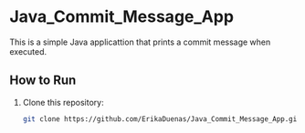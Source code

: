 # Java_Commit_Message_App

This is a simple Java applicattion that prints a commit message when executed.

## How to Run

1. Clone this repository:
   ```bash
   git clone https://github.com/ErikaDuenas/Java_Commit_Message_App.git